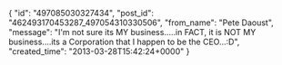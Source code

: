 {
   "id": "497085030327434",
   "post_id": "462493170453287_497054310330506",
   "from_name": "Pete Daoust",
   "message": "I'm not sure its MY business.....in FACT, it is NOT MY business....its a Corporation that I happen to be the CEO...:D",
   "created_time": "2013-03-28T15:42:24+0000"
 }
